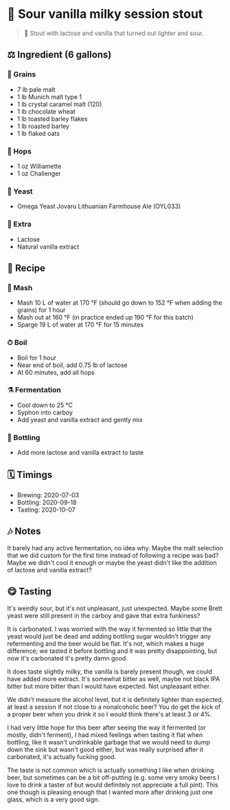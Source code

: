 # 🍺 Sour vanilla milky session stout

> 📝 Stout with lactose and vanilla that turned out lighter and sour.

##  ⚖️ Ingredient (6 gallons)

### 🌾 Grains

* 7 lb pale malt
* 1 lb Munich malt type 1
* 1 lb crystal caramel malt (120)
* 1 lb chocolate wheat
* 1 lb toasted barley flakes
* 1 lb roasted barley
* 1 lb flaked oats

### 🌿 Hops

* 1 oz Williamette
* 1 oz Challenger

### 🧫 Yeast

* Omega Yeast Jovaru Lithuanian Farmhouse Ale (OYL033)

### 🍁 Extra

* Lactose
* Natural vanilla extract

## 📖 Recipe

### 🚰 Mash

* Mash 10 L of water at 170 °F (should go down to 152 °F when adding the grains) for 1 hour
* Mash out at 160 °F (in practice ended up 190 °F for this batch)
* Sparge 19 L of water at 170 °F for 15 minutes

### ⏱  Boil

* Boil for 1 hour
* Near end of boil, add 0.75 lb of lactose
* At 60 minutes, add all hops

### ⚗️ Fermentation

* Cool down to 25 °C
* Syphon into carboy
* Add yeast and vanilla extract and gently mix

### 🧪 Bottling

* Add more lactose and vanilla extract to taste

## 🗓 Timings

* Brewing: 2020-07-03
* Bottling: 2020-09-18
* Tasting: 2020-10-07

## 🎶 Notes

It barely had any active fermentation, no idea why. Maybe the malt
selection that we did custom for the first time instead of following a
recipe was bad? Maybe we didn't cool it enough or maybe the yeast didn't
like the addition of lactose and vanilla extract?

## 😋 Tasting

It's weirdly sour, but it's not unpleasant, just unexpected. Maybe some
Brett yeast were still present in the carboy and gave that extra
funkiness?

It is carbonated. I was worried with the way it fermented so little that
the yeast would just be dead and adding bottling sugar wouldn't trigger
any refermenting and the beer would be flat. It's not, which makes a
huge difference; we tasted it before bottling and it was pretty
disappointing, but now it's carbonated it's pretty damn good.

It does taste slightly milky, the vanilla is barely present though, we
could have added more extract. It's somewhat bitter as well, maybe not
black IPA bitter but more bitter than I would have expected. Not
unpleasant either.

We didn't measure the alcohol level, but it is definitely lighter than
expected, at least a session if not close to a nonalcoholic beer? You do
get the kick of a proper beer when you drink it so I would think there's
at least 3 or 4%.

I had very little hope for this beer after seeing the way it fermented
(or mostly, didn't ferment), I had mixed feelings when tasting it flat
when bottling, like it wasn't undrinkable garbage that we would need to
dump down the sink but wasn't good either, but was really surprised
after it carbonated, it's actually fucking good.

The taste is not common which is actually something I like when drinking
beer, but sometimes can be a bit off-putting (e.g. some very smoky beers
I love to drink a taster of but would definitely not appreciate a full
pint). This one though is pleasing enough that I wanted more after
drinking just one glass, which is a very good sign.
